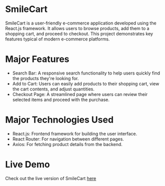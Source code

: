 # SmileCart
SmileCart is a user-friendly e-commerce application developed using the React.js framework. It allows users to browse products, add them to a shopping cart, and proceed to checkout. This project demonstrates key features typical of modern e-commerce platforms.

# Major Features
- Search Bar: A responsive search functionality to help users quickly find the products they're looking for.
- Add to Cart: Users can easily add products to their shopping cart, view the cart contents, and adjust quantities.
- Checkout Page: A streamlined page where users can review their selected items and proceed with the purchase.

# Major Technologies Used
- React.js: Frontend framework for building the user interface.
- React Router: For navigation between different pages.
- Axios: For fetching product details from the backend.

# Live Demo
Check out the live version of SmileCart [here](https://smile-cart-frontend-nine.vercel.app/products)

